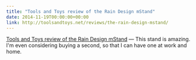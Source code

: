 ```yaml
---
title: "Tools and Toys review of the Rain Design mStand"
date: 2014-11-19T00:00:00+00:00
link: http://toolsandtoys.net/reviews/the-rain-design-mstand/
---
```

[Tools and Toys review of the Rain Design mStand](http://toolsandtoys.net/reviews/the-rain-design-mstand/) &mdash; 
 This stand is amazing. I'm even considering buying a second, so that I can have one at work and home.
